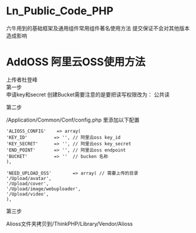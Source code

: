# Ln_Public_Code_PHP

六牛用到的基础框架及通用组件常用组件著名使用方法
提交保证不会对其他版本造成影响

AddOSS 阿里云OSS使用方法
=================
上传者杜登峰  
第一步  
申请key和secret 创建Bucket需要注意的是要把读写权限改为： 公共读
  
第二步
  
/Application/Common/Conf/config.php 里添加以下配置
  

	'ALIOSS_CONFIG'    => array(
    'KEY_ID'          => '', // 阿里云oss key_id
    'KEY_SECRET'      => '', // 阿里云oss key_secret
    'END_POINT'       => '', // 阿里云oss endpoint
    'BUCKET'          => ''  // bucken 名称
    ),

	'NEED_UPLOAD_OSS'        => array( // 需要上传的目录
    '/Upload/avatar',
    '/Upload/cover',
    '/Upload/image/webuploader',
    '/Upload/video',
    ),
  
第三步
  
Alioss文件夹拷贝到/ThinkPHP/Library/Vendor/Alioss